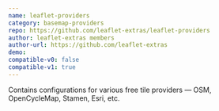 ```yaml
---
name: leaflet-providers
category: basemap-providers
repo: https://github.com/leaflet-extras/leaflet-providers
author: leaflet-extras members
author-url: https://github.com/leaflet-extras
demo: 
compatible-v0: false
compatible-v1: true
---
```


Contains configurations for various free tile providers — OSM, OpenCycleMap, Stamen, Esri, etc.

